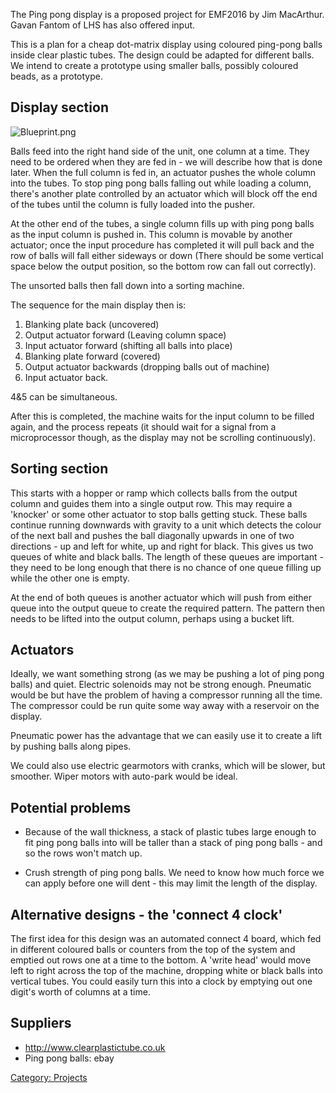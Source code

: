The Ping pong display is a proposed project for EMF2016 by Jim
MacArthur. Gavan Fantom of LHS has also offered input.

This is a plan for a cheap dot-matrix display using coloured ping-pong
balls inside clear plastic tubes. The design could be adapted for
different balls. We intend to create a prototype using smaller balls,
possibly coloured beads, as a prototype.

Display section
---------------

![](Blueprint.png "Blueprint.png")

Balls feed into the right hand side of the unit, one column at a time.
They need to be ordered when they are fed in - we will describe how that
is done later. When the full column is fed in, an actuator pushes the
whole column into the tubes. To stop ping pong balls falling out while
loading a column, there's another plate controlled by an actuator which
will block off the end of the tubes until the column is fully loaded
into the pusher.

At the other end of the tubes, a single column fills up with ping pong
balls as the input column is pushed in. This column is movable by
another actuator; once the input procedure has completed it will pull
back and the row of balls will fall either sideways or down (There
should be some vertical space below the output position, so the bottom
row can fall out correctly).

The unsorted balls then fall down into a sorting machine.

The sequence for the main display then is:

1.  Blanking plate back (uncovered)
2.  Output actuator forward (Leaving column space)
3.  Input actuator forward (shifting all balls into place)
4.  Blanking plate forward (covered)
5.  Output actuator backwards (dropping balls out of machine)
6.  Input actuator back.

4&5 can be simultaneous.

After this is completed, the machine waits for the input column to be
filled again, and the process repeats (it should wait for a signal from
a microprocessor though, as the display may not be scrolling
continuously).

Sorting section
---------------

This starts with a hopper or ramp which collects balls from the output
column and guides them into a single output row. This may require a
'knocker' or some other actuator to stop balls getting stuck. These
balls continue running downwards with gravity to a unit which detects
the colour of the next ball and pushes the ball diagonally upwards in
one of two directions - up and left for white, up and right for black.
This gives us two queues of white and black balls. The length of these
queues are important - they need to be long enough that there is no
chance of one queue filling up while the other one is empty.

At the end of both queues is another actuator which will push from
either queue into the output queue to create the required pattern. The
pattern then needs to be lifted into the output column, perhaps using a
bucket lift.

Actuators
---------

Ideally, we want something strong (as we may be pushing a lot of ping
pong balls) and quiet. Electric solenoids may not be strong enough.
Pneumatic would be but have the problem of having a compressor running
all the time. The compressor could be run quite some way away with a
reservoir on the display.

Pneumatic power has the advantage that we can easily use it to create a
lift by pushing balls along pipes.

We could also use electric gearmotors with cranks, which will be slower,
but smoother. Wiper motors with auto-park would be ideal.

Potential problems
------------------

-   Because of the wall thickness, a stack of plastic tubes large enough
    to fit ping pong balls into will be taller than a stack of ping pong
    balls - and so the rows won't match up.

<!-- -->

-   Crush strength of ping pong balls. We need to know how much force we
    can apply before one will dent - this may limit the length of the
    display.

Alternative designs - the 'connect 4 clock'
-------------------------------------------

The first idea for this design was an automated connect 4 board, which
fed in different coloured balls or counters from the top of the system
and emptied out rows one at a time to the bottom. A 'write head' would
move left to right across the top of the machine, dropping white or
black balls into vertical tubes. You could easily turn this into a clock
by emptying out one digit's worth of columns at a time.

Suppliers
---------

-   <http://www.clearplastictube.co.uk>
-   Ping pong balls: ebay

[Category: Projects](Category:_Projects "wikilink")
